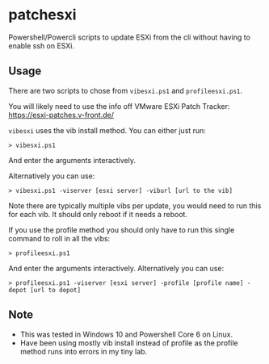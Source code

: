 # patchesxi
Powershell/Powercli scripts to update ESXi from the cli without having to enable ssh on ESXi.

## Usage

There are two scripts to chose from `vibesxi.ps1` and `profileesxi.ps1`.

You will likely need to use the info off VMware ESXi Patch Tracker: https://esxi-patches.v-front.de/

`vibesxi` uses the vib install method. You can either just run:

```> vibesxi.ps1```
 
And enter the arguments interactively.

Alternatively you can use:

```> vibesxi.ps1 -viserver [esxi server] -viburl [url to the vib]```

Note there are typically multiple vibs per update, you would need to run this for each vib. It should only reboot if it needs a reboot.

If you use the profile method you should only have to run this single command to roll in all the vibs:

```> profileesxi.ps1```

And enter the arguments interactively. Alternatively you can use:

```> profileesxi.ps1 -viserver [esxi server] -profile [profile name] -depot [url to depot]```

## Note

* This was tested in Windows 10 and Powershell Core 6 on Linux.
* Have been using mostly vib install instead of profile as the profile method runs into errors in my tiny lab.

